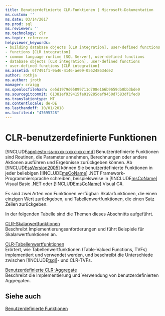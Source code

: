 ```yaml
---
title: Benutzerdefinierte CLR-Funktionen | Microsoft-Dokumentation
ms.custom: ''
ms.date: 03/14/2017
ms.prod: sql
ms.reviewer: ''
ms.technology: clr
ms.topic: reference
helpviewer_keywords:
- building database objects [CLR integration], user-defined functions
- functions [CLR integration]
- common language runtime [SQL Server], user-defined functions
- database objects [CLR integration], user-defined functions
- user-defined functions [CLR integration]
ms.assetid: 6f7491f1-9a46-4146-ae09-056248634de2
author: rothja
ms.author: jroth
manager: craigg
ms.openlocfilehash: de5d1979d05899711d708e166b9659db0bb3bde0
ms.sourcegitcommit: 61381ef939415fe019285def9450d7583df1fed0
ms.translationtype: MT
ms.contentlocale: de-DE
ms.lasthandoff: 10/01/2018
ms.locfileid: "47695728"
---
```

# <a name="clr-user-defined-functions"></a>CLR-benutzerdefinierte Funktionen
[!INCLUDE[appliesto-ss-xxxx-xxxx-xxx-md](../../includes/appliesto-ss-xxxx-xxxx-xxx-md.md)]
  Benutzerdefinierte Funktionen sind Routinen, die Parameter annehmen, Berechnungen oder andere Aktionen ausführen und Ergebnisse zurückgeben können. Ab [!INCLUDE[ssVersion2005](../../includes/ssversion2005-md.md)] können Sie benutzerdefinierte Funktionen in jeder beliebigen [!INCLUDE[msCoName](../../includes/msconame-md.md)] .NET Framework-Programmiersprache schreiben, beispielsweise in [!INCLUDE[msCoName](../../includes/msconame-md.md)] Visual Basic .NET oder [!INCLUDE[msCoName](../../includes/msconame-md.md)] Visual C#.  
  
 Es sind zwei Arten von Funktionen verfügbar: Skalarfunktionen, die einen einzigen Wert zurückgeben, und Tabellenwertfunktionen, die einen Satz Zeilen zurückgeben.  
  
 In der folgenden Tabelle sind die Themen dieses Abschnitts aufgeführt.  
  
 [CLR-Skalarwertfunktionen](../../relational-databases/clr-integration-database-objects-user-defined-functions/clr-scalar-valued-functions.md)  
 Beschreibt Implementierungsanforderungen und führt Beispiele für Skalarwertfunktionen an.  
  
 [CLR-Tabellenwertfunktionen](../../relational-databases/clr-integration-database-objects-user-defined-functions/clr-table-valued-functions.md)  
 Erörtert, wie Tabellenwertfunktionen (Table-Valued Functions, TVFs) implementiert und verwendet werden, und beschreibt die Unterschiede zwischen [!INCLUDE[tsql](../../includes/tsql-md.md)]- und CLR-TVFs.  
  
 [Benutzerdefinierte CLR-Aggregate](../../relational-databases/clr-integration-database-objects-user-defined-functions/clr-user-defined-aggregates.md)  
 Beschreibt die Implementierung und Verwendung von benutzerdefinierten Aggregaten.  
  
## <a name="see-also"></a>Siehe auch  
 [Benutzerdefinierte Funktionen](../../relational-databases/user-defined-functions/user-defined-functions.md)  
  
  
